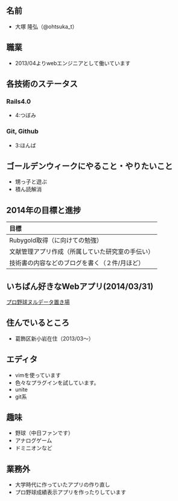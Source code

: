 ## 名前

* 大塚 隆弘（@ohtsuka_t）

## 職業

* 2013/04よりwebエンジニアとして働いています

## 各技術のステータス

### Rails4.0

* 4:つぼみ

### Git, Github

* 3:ほんば

## ゴールデンウィークにやること・やりたいこと

* 甥っ子と遊ぶ
* 積ん読解消

## 2014年の目標と進捗

|目標                                            |
|:-----------------------------------------------|
|Rubygold取得（に向けての勉強）                  |
|文献管理アプリ作成（所属していた研究室の手伝い）|
|技術書の内容などのブログを書く（２件/月ほど）   |

## いちばん好きなWebアプリ(2014/03/31)

[プロ野球ヌルデータ置き場](http://lcom.sakura.ne.jp/NulData/)

## 住んでいるところ

* 葛飾区新小岩在住（2013/03〜）

## エディタ

* vimを使っています
 * 色々なプラグインを試しています。
  * unite
  * git系

## 趣味
* 野球（中日ファンです）
* アナログゲーム
 * ドミニオンなど

## 業務外
* 大学時代に作っていたアプリの作り直し
* プロ野球成績表示アプリを作ったりしています
